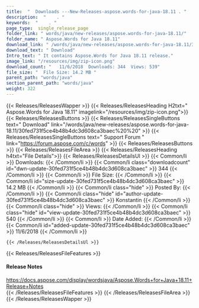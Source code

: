 ```yaml
---
title:  "  Downloads ---New-Releases-aspose.words-for-java-18.11 . " 
description:  "    . " 
keywords:  "    . " 
page_type:  single_release_page
folder_link: " words/java/new-releases/aspose.words-for-java-18.11/"
folder_name: " Aspose.Words for Java 18.11"
download_link: " /words/java/new-releases/aspose.words-for-java-18.11/30fed731f5ce4b48b4dc3d608ca3baec"
download_text: " Download"
Intro_text: " It contains Aspose.Words for Java 18.11 release."
image_link: "/resources/img/zip-icon.png"
download_count: "   11/6/2018  Downloads: 344  Views: 539"
file_size: "  File Size: 14.2 MB "
parent_path: "words/java"
section_parent_path: "words/java"
weight: 322
---
```


{{< Releases/ReleasesWapper >}}
  {{< Releases/ReleasesHeading H2txt=" Aspose.Words for Java 18.11" imagelink="/resources/img/zip-icon.png">}}
  {{< Releases/ReleasesButtons >}}
    {{< Releases/ReleasesSingleButtons text=" Download" link="/words/java/new-releases/aspose.words-for-java-18.11/30fed731f5ce4b48b4dc3d608ca3baec%20%20" >}}
    {{< Releases/ReleasesSingleButtons text=" Support Forum " link="https://forum.aspose.com/c/words" >}}
  {{< Releases/ReleasesButtons >}}
  {{< Releases/ReleasesFileArea >}}
    {{< Releases/ReleasesHeading h4txt="File Details">}}
    {{< Releases/ReleasesDetailsUl >}}
            {{< Common/li  >}} Downloads: {{< /Common/li >}} 
      {{< Common/li class="downloadcount" id="dwn-update-30fed731f5ce4b48b4dc3d608ca3baec" >}} 344 {{< /Common/li >}} 
      {{< Common/li  >}} File Size: {{< /Common/li >}} 
      {{< Common/li id="size-update-30fed731f5ce4b48b4dc3d608ca3baec" >}} 14.2 MB {{< /Common/li >}} 
      {{< Common/li  class="hide" >}} Posted By: {{< /Common/li >}} 
      {{< Common/li class="hide" id="author-update-30fed731f5ce4b48b4dc3d608ca3baec" >}} Konstantin {{< /Common/li >}} 
      {{< Common/li class="hide"  >}} Views: {{< /Common/li >}} 
      {{< Common/li class="hide" id="view-update-30fed731f5ce4b48b4dc3d608ca3baec" >}} 540 {{< /Common/li >}} 
      {{< Common/li  >}} Date Added: {{< /Common/li >}} 
      {{< Common/li id="added-update-30fed731f5ce4b48b4dc3d608ca3baec" >}} 11/6/2018 {{< /Common/li >}} 

    {{< /Releases/ReleasesDetailsUl >}}

  {{< Releases/ReleasesFileFeatures >}}
      <h4>Release Notes</h4><div><a href="https://docs.aspose.com/display/wordsjava/Aspose.Words+for+Java+18.11+Release+Notes">https://docs.aspose.com/display/wordsjava/Aspose.Words+for+Java+18.11+Release+Notes</a></div>
  {{< /Releases/ReleasesFileFeatures >}}
 {{< /Releases/ReleasesFileArea >}}
{{< /Releases/ReleasesWapper >}}



